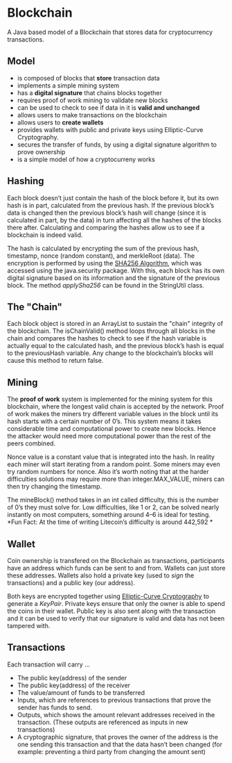 # Blockchain
A Java based model of a Blockchain that stores data for cryptocurrency transactions. 

## Model
 - is composed of blocks that **store** transaction data
 - implements a simple mining system
 - has a **digital signature** that chains blocks together
 - requires proof of work mining to validate new blocks
 - can be used to check to see if data in it is **valid and unchanged**
 - allows users to make transactions on the blockchain
 - allows users to **create wallets**
 - provides wallets with public and private keys using Elliptic-Curve Cryptography.
 - secures the transfer of funds, by using a digital signature algorithm to prove ownership
 - is a simple model of how a cryptocurreny works

## Hashing
Each block doesn’t just contain the hash of the block before it, but its own hash is in part, calculated from the previous hash. If the previous block’s data is changed then the previous block’s hash will change (since it is calculated in part, by the data) in turn affecting all the hashes of the blocks there after. Calculating and comparing the hashes allow us to see if a blockchain is indeed valid.

The hash is calculated by encrypting the sum of the previous hash, timestamp, nonce (random constant), and merkleRoot (data). The encryption is performed by using the [SHA256 Algorithm](https://en.wikipedia.org/wiki/SHA-2), which was accessed using the java.security package. With this, each block  has its own digital signature based on its information and the signature of the previous block. The method *applySha256* can be found in the StringUtil class.

## The "Chain"
Each block object is stored in an ArrayList to sustain the "chain" integrity of the blockchain. The isChainValid() method loops through all blocks in the chain and compares the hashes to check to see if the hash variable is actually equal to the calculated hash, and the previous block’s hash is equal to the previousHash variable. Any change to the blockchain’s blocks will cause this method to return false.

## Mining
The **proof of work** system is implemented for the mining system for this blockchain, where the longest valid chain is accepted by the network. Proof of work makes the miners try different variable values in the block until its hash starts with a certain number of 0’s. This system means it takes considerable time and computational power to create new blocks. Hence the attacker would need more computational power than the rest of the peers combined.

Nonce value is a constant value that is integrated into the hash. In reality each miner will start iterating from a random point. Some miners may even try random numbers for nonce. Also it’s worth noting that at the harder difficulties solutions may require more than integer.MAX_VALUE, miners can then try changing the timestamp.

The mineBlock() method takes in an int called difficulty, this is the number of 0’s they must solve for. Low difficulties, like 1 or 2, can be solved nearly instantly on most computers, something around 4–6 is ideal for testing. *Fun Fact: At the time of writing Litecoin’s difficulty is around 442,592 *

## Wallet
Coin ownership is transfered on the Blockchain as transactions, participants have an address which funds can be sent to and from. Wallets can just store these addresses. Wallets also hold a private key (used to *sign* the transactions) and a public key (our address).

Both keys are encrypted together using [Elliptic-Curve Cryptography](https://en.wikipedia.org/wiki/Elliptic-curve_cryptography) to generate a *KeyPair*. Private keys ensure that only the owner is able to spend the coins in their wallet. Public key is also sent along with the transaction and it can be used to verify that our signature is valid and data has not been tampered with.

## Transactions
Each transaction will carry ...
 - The public key(address) of the sender
 - The public key(address) of the receiver
 - The value/amount of funds to be transferred
 - Inputs, which are references to previous transactions that prove the sender has funds to send.
 - Outputs, which shows the amount relevant addresses received in the transaction. (These outputs are referenced as inputs in new transactions)
 - A cryptographic signature, that proves the owner of the address is the one sending this transaction and that the data hasn’t been changed
   (for example: preventing a third party from changing the amount sent)